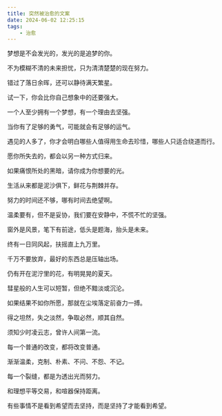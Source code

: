 ```yaml
---
title: 突然被治愈的文案
date: 2024-06-02 12:25:15
tags:
    - 治愈
---
```


梦想是不会发光的，发光的是追梦的你。 

不为模糊不清的未来担忧，只为清清楚楚的现在努力。 

错过了落日余晖，还可以静待满天繁星。 

试一下，你会比你自己想象中的还要强大。 

一个人至少拥有一个梦想，有一个理由去坚强。 

当你有了足够的勇气，可能就会有足够的运气。 

遇见的人多了，你才会明白哪些人值得用生命去珍惜，哪些人只适合绕道而行。 

愿你所失去的，都会以另一种方式归来。 

如果痛恨所处的黑暗，请你成为你想要的光。 

生活从来都是泥沙俱下，鲜花与荆棘并存。

努力的时间还不够，哪有时间去绝望啊。 

温柔要有，但不是妥协，我们要在安静中，不慌不忙的坚强。 

窗外是风景，笔下有前途，低头是题海，抬头是未来。 

终有一日同风起，扶摇直上九万里。 

千万不要放弃，最好的东西总是压轴出场。 

仍有开在泥泞里的花，有明晃晃的夏天。 

彗星般的人生可以短暂，但绝不黯淡或沉沦。 

如果结果不如你所愿，那就在尘埃落定前奋力一搏。 

得之坦然，失之淡然，争取必然，顺其自然。 

须知少时凌云志，曾许人间第一流。 

每一个普通的改变，都将改变普通。 

渐渐温柔，克制、朴素、不问、不怨、不记。 

每一个裂缝，都是为透出光而努力。 

和理想平等交易，和喧器保持距离。 

有些事情不是看到希望而去坚持，而是坚持了才能看到希望。 